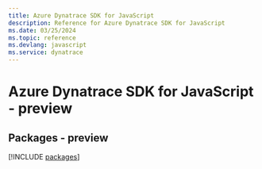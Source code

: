 ```yaml
---
title: Azure Dynatrace SDK for JavaScript
description: Reference for Azure Dynatrace SDK for JavaScript
ms.date: 03/25/2024
ms.topic: reference
ms.devlang: javascript
ms.service: dynatrace
---
```

# Azure Dynatrace SDK for JavaScript - preview
## Packages - preview
[!INCLUDE [packages](dynatrace-index.md)]